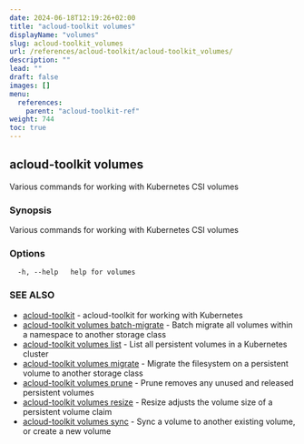 ```yaml
---
date: 2024-06-18T12:19:26+02:00
title: "acloud-toolkit volumes"
displayName: "volumes"
slug: acloud-toolkit_volumes
url: /references/acloud-toolkit/acloud-toolkit_volumes/
description: ""
lead: ""
draft: false
images: []
menu:
  references:
    parent: "acloud-toolkit-ref"
weight: 744
toc: true
---
```

## acloud-toolkit volumes

Various commands for working with Kubernetes CSI volumes

### Synopsis

Various commands for working with Kubernetes CSI volumes

### Options

```
  -h, --help   help for volumes
```

### SEE ALSO

* [acloud-toolkit](/references/acloud-toolkit/acloud-toolkit/)	 - acloud-toolkit for working with Kubernetes
* [acloud-toolkit volumes batch-migrate](/references/acloud-toolkit/acloud-toolkit_volumes_batch-migrate/)	 - Batch migrate all volumes within a namespace to another storage class
* [acloud-toolkit volumes list](/references/acloud-toolkit/acloud-toolkit_volumes_list/)	 - List all persistent volumes in a Kubernetes cluster
* [acloud-toolkit volumes migrate](/references/acloud-toolkit/acloud-toolkit_volumes_migrate/)	 - Migrate the filesystem on a persistent volume to another storage class
* [acloud-toolkit volumes prune](/references/acloud-toolkit/acloud-toolkit_volumes_prune/)	 - Prune removes any unused and released persistent volumes
* [acloud-toolkit volumes resize](/references/acloud-toolkit/acloud-toolkit_volumes_resize/)	 - Resize adjusts the volume size of a persistent volume claim
* [acloud-toolkit volumes sync](/references/acloud-toolkit/acloud-toolkit_volumes_sync/)	 - Sync a volume to another existing volume, or create a new volume

